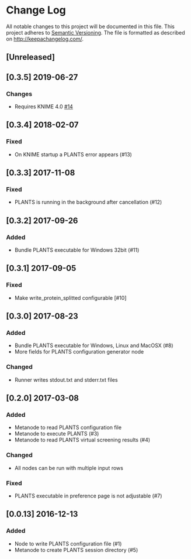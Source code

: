 # Change Log
All notable changes to this project will be documented in this file.
This project adheres to [Semantic Versioning](http://semver.org/).
The file is formatted as described on http://keepachangelog.com/.

## [Unreleased]

## [0.3.5] 2019-06-27

### Changes

- Requires KNIME 4.0 [#14](https://github.com/3D-e-Chem/knime-plants/issues/14)

## [0.3.4] 2018-02-07

### Fixed

* On KNIME startup a PLANTS error appears (#13)

## [0.3.3] 2017-11-08

### Fixed

* PLANTS is running in the background after cancellation (#12)

## [0.3.2] 2017-09-26

### Added

* Bundle PLANTS executable for Windows 32bit (#11)

## [0.3.1] 2017-09-05

### Fixed

* Make write_protein_splitted configurable [#10]

## [0.3.0] 2017-08-23

### Added

* Bundle PLANTS executable for Windows, Linux and MacOSX (#8)
* More fields for PLANTS configuration generator node

### Changed

* Runner writes stdout.txt and stderr.txt files

## [0.2.0] 2017-03-08

### Added

* Metanode to read PLANTS configuration file
* Metanode to execute PLANTS (#3)
* Metanode to read PLANTS virtual screening results (#4)

### Changed

* All nodes can be run with multiple input rows

### Fixed

* PLANTS executable in preference page is not adjustable (#7)

## [0.0.13] 2016-12-13

### Added

* Node to write PLANTS configuration file (#1)
* Metanode to create PLANTS session directory (#5)
